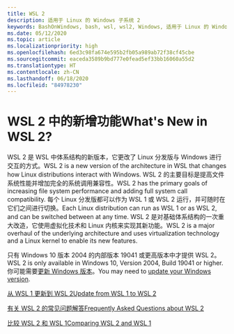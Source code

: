```yaml
---
title: WSL 2
description: 适用于 Linux 的 Windows 子系统 2
keywords: BashOnWindows, bash, wsl, wsl2, Windows, 适用于 Linux 的 Windows 子系统, windowssubsystem, ubuntu, debian, suse, Windows 10, 安装
ms.date: 05/12/2020
ms.topic: article
ms.localizationpriority: high
ms.openlocfilehash: 6ed3c98fa674e595b2fb05a989ab72f38cf45cbe
ms.sourcegitcommit: eaceda3589b9bd777e0fead5ef33bb16060a55d2
ms.translationtype: HT
ms.contentlocale: zh-CN
ms.lasthandoff: 06/18/2020
ms.locfileid: "84978230"
---
```

# <a name="whats-new-in-wsl-2"></a><span data-ttu-id="e37f0-104">WSL 2 中的新增功能</span><span class="sxs-lookup"><span data-stu-id="e37f0-104">What's New in WSL 2?</span></span>

<span data-ttu-id="e37f0-105">WSL 2 是 WSL 中体系结构的新版本，它更改了 Linux 分发版与 Windows 进行交互的方式。</span><span class="sxs-lookup"><span data-stu-id="e37f0-105">WSL 2 is a new version of the architecture in WSL that changes how Linux distributions interact with Windows.</span></span> <span data-ttu-id="e37f0-106">WSL 2 的主要目标是提高文件系统性能并增加完全的系统调用兼容性。</span><span class="sxs-lookup"><span data-stu-id="e37f0-106">WSL 2 has the primary goals of increasing file system performance and adding full system call compatibility.</span></span> <span data-ttu-id="e37f0-107">每个 Linux 分发版都可以作为 WSL 1 或 WSL 2 运行，并可随时在它们之间进行切换。</span><span class="sxs-lookup"><span data-stu-id="e37f0-107">Each Linux distribution can run as WSL 1 or as WSL 2, and can be switched between at any time.</span></span> <span data-ttu-id="e37f0-108">WSL 2 是对基础体系结构的一次重大改造，它使用虚拟化技术和 Linux 内核来实现其新功能。</span><span class="sxs-lookup"><span data-stu-id="e37f0-108">WSL 2 is a major overhaul of the underlying architecture and uses virtualization technology and a Linux kernel to enable its new features.</span></span>

<span data-ttu-id="e37f0-109">只有 Windows 10 版本 2004 的内部版本 19041 或更高版本中才提供 WSL 2。</span><span class="sxs-lookup"><span data-stu-id="e37f0-109">WSL 2 is only available in Windows 10, Version 2004, Build 19041 or higher.</span></span> <span data-ttu-id="e37f0-110">你可能需要[更新 Windows 版本](ms-settings:windowsupdate)。</span><span class="sxs-lookup"><span data-stu-id="e37f0-110">You may need to [update your Windows version](ms-settings:windowsupdate).</span></span>

[<span data-ttu-id="e37f0-111">从 WSL 1 更新到 WSL 2</span><span class="sxs-lookup"><span data-stu-id="e37f0-111">Update from WSL 1 to WSL 2</span></span>](./install-win10.md#update-to-wsl-2)

[<span data-ttu-id="e37f0-112">有关 WSL 2 的常见问题解答</span><span class="sxs-lookup"><span data-stu-id="e37f0-112">Frequently Asked Questions about WSL 2</span></span>](./wsl2-faq.md)

[<span data-ttu-id="e37f0-113">比较 WSL 2 和 WSL 1</span><span class="sxs-lookup"><span data-stu-id="e37f0-113">Comparing WSL 2 and WSL 1</span></span>](./compare-versions.md)
